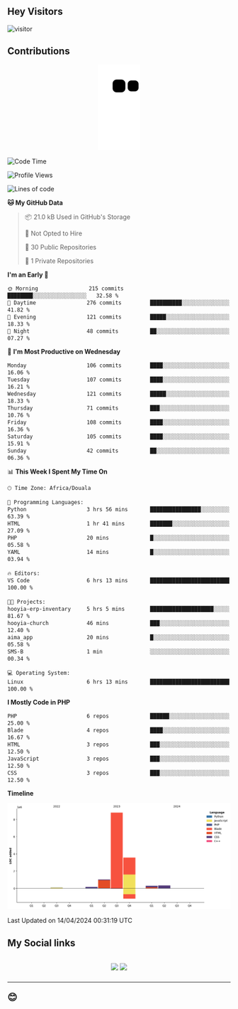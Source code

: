 ## Hey Visitors
![visitor](https://profile-counter.glitch.me/Fotsingboris/count.svg)

## Contributions
<p align="center">
  <img src="https://raw.githubusercontent.com/Fotsingboris/Fotsingboris/output/github-contribution-grid-snake.svg" />
</p>

<!--START_SECTION:waka-->
![Code Time](http://img.shields.io/badge/Code%20Time-938%20hrs%201%20min-blue)

![Profile Views](http://img.shields.io/badge/Profile%20Views-0-blue)

![Lines of code](https://img.shields.io/badge/From%20Hello%20World%20I%27ve%20Written-14.2%20million%20lines%20of%20code-blue)

**🐱 My GitHub Data** 

> 📦 21.0 kB Used in GitHub's Storage 
 > 
> 🚫 Not Opted to Hire
 > 
> 📜 30 Public Repositories 
 > 
> 🔑 1 Private Repositories 
 > 
**I'm an Early 🐤** 

```text
🌞 Morning                215 commits         ████████░░░░░░░░░░░░░░░░░   32.58 % 
🌆 Daytime                276 commits         ██████████░░░░░░░░░░░░░░░   41.82 % 
🌃 Evening                121 commits         █████░░░░░░░░░░░░░░░░░░░░   18.33 % 
🌙 Night                  48 commits          ██░░░░░░░░░░░░░░░░░░░░░░░   07.27 % 
```
📅 **I'm Most Productive on Wednesday** 

```text
Monday                   106 commits         ████░░░░░░░░░░░░░░░░░░░░░   16.06 % 
Tuesday                  107 commits         ████░░░░░░░░░░░░░░░░░░░░░   16.21 % 
Wednesday                121 commits         █████░░░░░░░░░░░░░░░░░░░░   18.33 % 
Thursday                 71 commits          ███░░░░░░░░░░░░░░░░░░░░░░   10.76 % 
Friday                   108 commits         ████░░░░░░░░░░░░░░░░░░░░░   16.36 % 
Saturday                 105 commits         ████░░░░░░░░░░░░░░░░░░░░░   15.91 % 
Sunday                   42 commits          ██░░░░░░░░░░░░░░░░░░░░░░░   06.36 % 
```


📊 **This Week I Spent My Time On** 

```text
🕑︎ Time Zone: Africa/Douala

💬 Programming Languages: 
Python                   3 hrs 56 mins       ████████████████░░░░░░░░░   63.39 % 
HTML                     1 hr 41 mins        ███████░░░░░░░░░░░░░░░░░░   27.09 % 
PHP                      20 mins             █░░░░░░░░░░░░░░░░░░░░░░░░   05.58 % 
YAML                     14 mins             █░░░░░░░░░░░░░░░░░░░░░░░░   03.94 % 

🔥 Editors: 
VS Code                  6 hrs 13 mins       █████████████████████████   100.00 % 

🐱‍💻 Projects: 
hooyia-erp-inventary     5 hrs 5 mins        ████████████████████░░░░░   81.67 % 
hooyia-church            46 mins             ███░░░░░░░░░░░░░░░░░░░░░░   12.40 % 
aima_app                 20 mins             █░░░░░░░░░░░░░░░░░░░░░░░░   05.58 % 
SMS-B                    1 min               ░░░░░░░░░░░░░░░░░░░░░░░░░   00.34 % 

💻 Operating System: 
Linux                    6 hrs 13 mins       █████████████████████████   100.00 % 
```

**I Mostly Code in PHP** 

```text
PHP                      6 repos             ██████░░░░░░░░░░░░░░░░░░░   25.00 % 
Blade                    4 repos             ████░░░░░░░░░░░░░░░░░░░░░   16.67 % 
HTML                     3 repos             ███░░░░░░░░░░░░░░░░░░░░░░   12.50 % 
JavaScript               3 repos             ███░░░░░░░░░░░░░░░░░░░░░░   12.50 % 
CSS                      3 repos             ███░░░░░░░░░░░░░░░░░░░░░░   12.50 % 
```



**Timeline**

![Lines of Code chart](https://raw.githubusercontent.com/Fotsingboris/Fotsingboris/main/assets/bar_graph.png)


 Last Updated on 14/04/2024 00:31:19 UTC
<!--END_SECTION:waka-->

<h2>My Social links <h2>
<p align="center">
   <a href="https://linkedin.com/in/Fotsingboris-Mathieu"><img src="https://img.shields.io/badge/linkedin-%230077B5.svg?style=for-the-badge&logo=linkedin&logoColor=white"></a>
   <a href="https://instagram.com/Fotsingboris"><img src="https://img.shields.io/badge/instagram-%23E4405F.svg?style=for-the-badge&logo=Instagram&logoColor=white"></a>
  </p>
<hr>
😊
